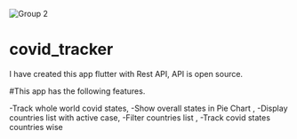 ![Group 2](https://user-images.githubusercontent.com/47206155/147916110-d19e051b-3246-4377-a807-a1ff4d4a7e9f.png)
# covid_tracker

I have created this app flutter with Rest API, API is open source. 

#This app has the following features. 

-Track whole world covid states,
-Show overall states in Pie Chart ,
-Display countries list with active case, 
-Filter countries list ,
-Track covid states countries wise


